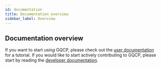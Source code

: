 ```yaml
---
id: documentation
title: Documentation overview
sidebar_label: Overview
---
```



## Documentation overview

If you want to start _using_ GQCP, please check out the [user documentation](user_documentation/introduction.md) for a tutorial. If you would like to start actively contributing to GQCP, please start by reading the [developer documentation](developer_documentation/introduction.md). 
